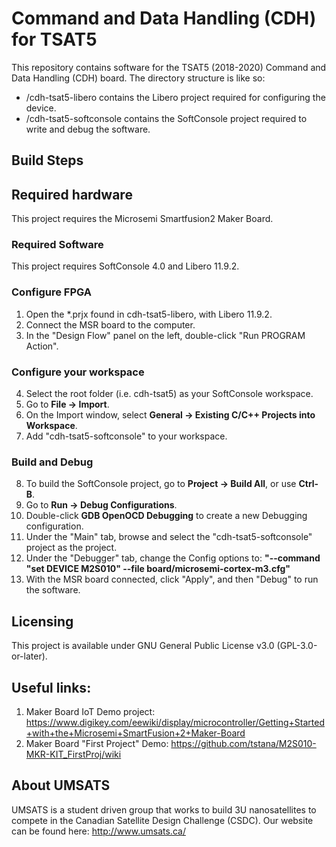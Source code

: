 # Command and Data Handling (CDH) for TSAT5
This repository contains software for the TSAT5 (2018-2020) Command and Data Handling (CDH) board. The directory structure is like so:
- /cdh-tsat5-libero contains the Libero project required for configuring the device.
- /cdh-tsat5-softconsole contains the SoftConsole project required to write and debug the software.


## Build Steps

## Required hardware
This project requires the Microsemi Smartfusion2 Maker Board.

### Required Software
This project requires SoftConsole 4.0 and Libero 11.9.2.

### Configure FPGA
1. Open the \*.prjx found in cdh-tsat5-libero, with Libero 11.9.2.
2. Connect the MSR board to the computer.
3. In the "Design Flow" panel on the left, double-click "Run PROGRAM Action".

### Configure your workspace
4. Select the root folder (i.e. cdh-tsat5) as your SoftConsole workspace.
5. Go to **File -> Import**.
6. On the Import window, select **General -> Existing C/C++ Projects into Workspace**.
7. Add "cdh-tsat5-softconsole" to your workspace. 

### Build and Debug
8. To build the SoftConsole project, go to **Project -> Build All**, or use **Ctrl-B**.
9. Go to **Run -> Debug Configurations**.
10. Double-click **GDB OpenOCD Debugging** to create a new Debugging configuration.
11. Under the "Main" tab, browse and select the "cdh-tsat5-softconsole" project as the project.
12. Under the "Debugger" tab, change the Config options to: **"--command "set DEVICE M2S010" --file board/microsemi-cortex-m3.cfg"**
12. With the MSR board connected, click "Apply", and then "Debug" to run the software.

## Licensing
This project is available under GNU General Public License v3.0 (GPL-3.0-or-later).

## Useful links:
1. Maker Board IoT Demo project: https://www.digikey.com/eewiki/display/microcontroller/Getting+Started+with+the+Microsemi+SmartFusion+2+Maker-Board
2. Maker Board "First Project" Demo: https://github.com/tstana/M2S010-MKR-KIT_FirstProj/wiki

## About UMSATS
UMSATS is a student driven group that works to build 3U nanosatellites to compete in the Canadian Satellite Design Challenge (CSDC). Our website can be found here: http://www.umsats.ca/
